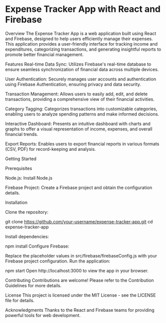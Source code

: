 <h1>Expense Tracker App with React and Firebase</h1>

Overview
The Expense Tracker App is a web application built using React and Firebase, designed to help users efficiently manage their expenses. This application provides a user-friendly interface for tracking income and expenditures, categorizing transactions, and generating insightful reports to promote better financial management.



Features
Real-time Data Sync: Utilizes Firebase's real-time database to ensure seamless synchronization of financial data across multiple devices.


User Authentication: Securely manages user accounts and authentication using Firebase Authentication, ensuring privacy and data security.


Transaction Management: Allows users to easily add, edit, and delete transactions, providing a comprehensive view of their financial activities.


Category Tagging: Categorizes transactions into customizable categories, enabling users to analyze spending patterns and make informed decisions.


Interactive Dashboard: Presents an intuitive dashboard with charts and graphs to offer a visual representation of income, expenses, and overall financial trends.


Export Reports: Enables users to export financial reports in various formats (CSV, PDF) for record-keeping and analysis.


Getting Started

Prerequisites

Node.js: Install Node.js

Firebase Project: Create a Firebase project and obtain the configuration details.

Installation

Clone the repository:


git clone https://github.com/your-username/expense-tracker-app.git
cd expense-tracker-app

Install dependencies:

npm install
Configure Firebase:

Replace the placeholder values in src/firebase/firebaseConfig.js with your Firebase project configuration.
Run the application:


npm start
Open http://localhost:3000 to view the app in your browser.

Contributing
Contributions are welcome! Please refer to the Contribution Guidelines for more details.

License
This project is licensed under the MIT License - see the LICENSE file for details.

Acknowledgments
Thanks to the React and Firebase teams for providing powerful tools for web development.
